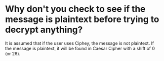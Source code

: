 # Why don't you check to see if the message is plaintext before trying to decrypt anything?
It is assumed that if the user uses Ciphey, the message is not plaintext. If the message is plaintext, it will be found in Caesar Cipher with a shift of 0 (or 26).

